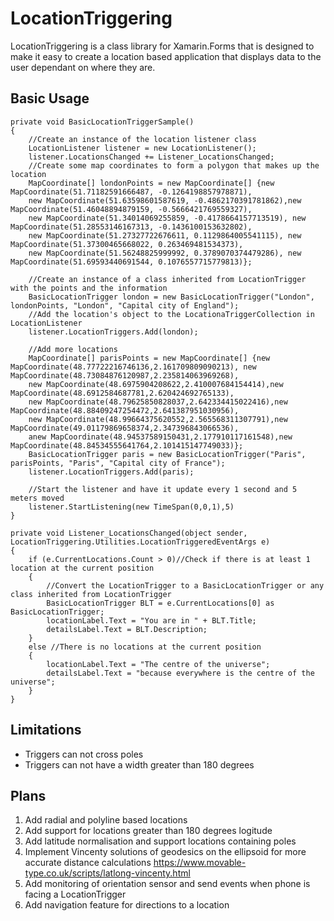 # LocationTriggering
LocationTriggering is a class library for Xamarin.Forms that is designed to make it easy to create a location based application that displays data to the user dependant on where they are.



## Basic Usage
```
private void BasicLocationTriggerSample()
{
    //Create an instance of the location listener class
    LocationListener listener = new LocationListener();
    listener.LocationsChanged += Listener_LocationsChanged;
    //Create some map coordinates to form a polygon that makes up the location
    MapCoordinate[] londonPoints = new MapCoordinate[] {new MapCoordinate(51.71182591666487, -0.1264198857978871),
    new MapCoordinate(51.63598601587619, -0.4862170391781862),new MapCoordinate(51.46048894879159, -0.5666421769559327),
    new MapCoordinate(51.34014069255859, -0.4178664157713519), new MapCoordinate(51.28553146167313, -0.1436100153632802),
    new MapCoordinate(51.27327722676611, 0.1129864005541115), new MapCoordinate(51.37300465668022, 0.263469481534373),
    new MapCoordinate(51.56248825999992, 0.3789070374479286), new MapCoordinate(51.69593440691544, 0.1076557715779813)};

    //Create an instance of a class inherited from LocationTrigger with the points and the information
    BasicLocationTrigger london = new BasicLocationTrigger("London", londonPoints, "London", "Capital city of England");
    //Add the location's object to the LocationaTriggerCollection in LocationListener
    listener.LocationTriggers.Add(london);

    //Add more locations
    MapCoordinate[] parisPoints = new MapCoordinate[] {new MapCoordinate(48.77722216746136,2.161709809090213), new MapCoordinate(48.73084876120987,2.235814063969268),
    new MapCoordinate(48.6975904208622,2.410007684154414),new MapCoordinate(48.6912584687781,2.620424692765133),
    new MapCoordinate(48.79625850828037,2.642334415022416),new MapCoordinate(48.88409247254472,2.641387951030956),
    new MapCoordinate(48.99664375620552,2.565568311307791),new MapCoordinate(49.01179869658374,2.347396843066536),
    anew MapCoordinate(48.94537589150431,2.177910117161548),new MapCoordinate(48.84534555641764,2.101415147749033)};
    BasicLocationTrigger paris = new BasicLocationTrigger("Paris", parisPoints, "Paris", "Capital city of France");
    listener.LocationTriggers.Add(paris);
    
    //Start the listener and have it update every 1 second and 5 meters moved
    listener.StartListening(new TimeSpan(0,0,1),5)
}

private void Listener_LocationsChanged(object sender, LocationTriggering.Utilities.LocationTriggeredEventArgs e)
{
    if (e.CurrentLocations.Count > 0)//Check if there is at least 1 location at the current position 
    {
        //Convert the LocationTrigger to a BasicLocationTrigger or any class inherited from LocationTrigger
        BasicLocationTrigger BLT = e.CurrentLocations[0] as BasicLocationTrigger;
        locationLabel.Text = "You are in " + BLT.Title;
        detailsLabel.Text = BLT.Description;
    }
    else //There is no locations at the current position
    {
        locationLabel.Text = "The centre of the universe";
        detailsLabel.Text = "because everywhere is the centre of the universe";
    }
}
```
## Limitations
- Triggers can not cross poles
- Triggers can not have a width greater than 180 degrees

## Plans
1. Add radial and polyline based locations
2. Add support for locations greater than 180 degrees logitude
3. Add latitude normalisation and support locations containing poles
4. Implement Vincenty solutions of geodesics on the ellipsoid for more accurate distance calculations https://www.movable-type.co.uk/scripts/latlong-vincenty.html
5. Add monitoring of orientation sensor and send events when phone is facing a LocationTrigger
6. Add navigation feature for directions to a location
